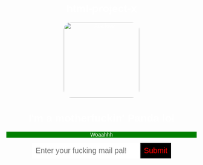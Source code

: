 # html-project-x
<!Doctype Html>
<html>
<head>
<style>
body {
      text-align:Center;
      background:url("http://st2.cricketcountry.com/wp-content/uploads/cricket/image_20130710144254.jpg");
      color:white;
      font-family:Arial;
      background-position:center;
     }
input {
      border:0;
      padding:9px;
      font-size:20px;
}
input[type="submit"]{
    color:red;
    background:black;
}
img{
    border-radius:20px;
    -webkit-radius:100px;
}
</style>
<title> Yooo</title>
</head>
<body>
<img src="img/wong.jpg" alt="Ada love" width="200" height="200">
<h1>I'm a motherfuckin' Panda lol</h1>
<p style="background:green">Woaahhh</p>
<input type="Email" placeholder="Enter your fucking mail pal!">
<input type="Submit">
</body>








</html>

